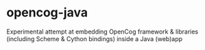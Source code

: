 opencog-java
============

Experimental attempt at embedding OpenCog framework &amp; libraries (including Scheme &amp; Cython bindings) inside a Java (web)app

